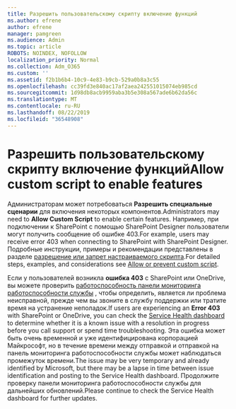 ```yaml
---
title: Разрешить пользовательскому скрипту включение функций
ms.author: efrene
author: efrene
manager: pamgreen
ms.audience: Admin
ms.topic: article
ROBOTS: NOINDEX, NOFOLLOW
localization_priority: Normal
ms.collection: Adm_O365
ms.custom: ''
ms.assetid: f2b1b6b4-10c9-4e83-b9cb-529a0b8a3c55
ms.openlocfilehash: cc39fd3e840ac17af2aea242551015074eb985cd
ms.sourcegitcommit: 1d98db8acb9959aba3b5e308a567ade6b62da56c
ms.translationtype: MT
ms.contentlocale: ru-RU
ms.lasthandoff: 08/22/2019
ms.locfileid: "36548908"
---
```

# <a name="allow-custom-script-to-enable-features"></a><span data-ttu-id="7d919-102">Разрешить пользовательскому скрипту включение функций</span><span class="sxs-lookup"><span data-stu-id="7d919-102">Allow custom script to enable features</span></span>

<span data-ttu-id="7d919-103">Администраторам может потребоваться **Разрешить специальные сценарии** для включения некоторых компонентов.</span><span class="sxs-lookup"><span data-stu-id="7d919-103">Administrators may need to **Allow Custom Script** to enable certain features.</span></span> <span data-ttu-id="7d919-104">Например, при подключении к SharePoint с помощью SharePoint Designer пользователи могут получить сообщение об ошибке 403.</span><span class="sxs-lookup"><span data-stu-id="7d919-104">For example, users may receive error 403 when connecting to SharePoint with SharePoint Designer.</span></span> <span data-ttu-id="7d919-105">Подробные инструкции, примеры и рекомендации представлены в разделе [разрешение или запрет настраиваемого скрипта](https://docs.microsoft.com/sharepoint/allow-or-prevent-custom-script).</span><span class="sxs-lookup"><span data-stu-id="7d919-105">For detailed steps, examples, and considerations see [Allow or prevent custom script](https://docs.microsoft.com/sharepoint/allow-or-prevent-custom-script).</span></span>

<span data-ttu-id="7d919-106">Если у пользователей возникла **ошибка 403** с SharePoint или OneDrive, вы можете проверить [работоспособность панели мониторинга работоспособности службы](https://admin.microsoft.com/AdminPortal/Home#/servicehealth) , чтобы определить, является ли проблема неисправной, прежде чем вы звоните в службу поддержки или тратите время на устранение неполадок.</span><span class="sxs-lookup"><span data-stu-id="7d919-106">If users are experiencing an **Error 403** with SharePoint or OneDrive, you can check the [Service Health dashboard](https://admin.microsoft.com/AdminPortal/Home#/servicehealth) to determine whether it is a known issue with a resolution in progress before you call support or spend time troubleshooting.</span></span> <span data-ttu-id="7d919-107">Эта ошибка может быть очень временной и уже идентифицирована корпорацией Майкрософт, но в течение времени между отправкой и отправкой на панель мониторинга работоспособности службы может наблюдаться промежуток времени.</span><span class="sxs-lookup"><span data-stu-id="7d919-107">The issue may be very temporary and already identified by Microsoft, but there may be a lapse in time between issue identification and posting to the Service Health dashboard.</span></span> <span data-ttu-id="7d919-108">Продолжите проверку панели мониторинга работоспособности службы для дальнейших обновлений.</span><span class="sxs-lookup"><span data-stu-id="7d919-108">Please continue to check the Service Health dashboard for further updates.</span></span>

